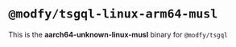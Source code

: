 # `@modfy/tsgql-linux-arm64-musl`

This is the **aarch64-unknown-linux-musl** binary for `@modfy/tsgql`
